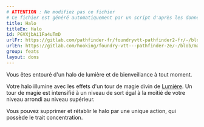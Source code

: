 ```yaml
---
# ATTENTION : Ne modifiez pas ce fichier
# Ce fichier est généré automatiquement par un script d'après les données du module Foundry VTT officiel et de sa traduction
title: Halo
titleEn: Halo
id: PGVXjbAi1Fa4uTmD
urlFr: https://gitlab.com/pathfinder-fr/foundryvtt-pathfinder2-fr/-/blob/master/data/feats/PGVXjbAi1Fa4uTmD.htm
urlEn: https://gitlab.com/hooking/foundry-vtt---pathfinder-2e/-/blob/master/packs/data/feats.db/halo.json
group: feats
layout: dons
---
```

Vous êtes entouré d'un halo de lumière et de bienveillance à tout moment.

Votre halo illumine avec les effets d'un tour de magie divin de [Lumière](../spells/lumière.md). Un tour de magie est intensifié à un niveau de sort égal à la moitié de votre niveau arrondi au niveau supérieur.

Vous pouvez supprimer et rétablir le halo par une unique action, qui possède le trait concentration.


